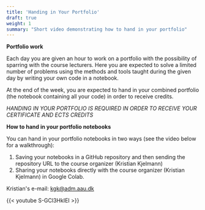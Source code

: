 ```yaml
---
title: 'Handing in Your Portfolio'
draft: true
weight: 1
summary: "Short video demonstrating how to hand in your portfolio"
---
```


**Portfolio work**

Each day you are given an hour to work on a portfolio with the possibility of sparring with the course lecturers. Here you are expected to solve a limited number of problems using the methods and tools taught during the given day by writing your own code in a notebook.

At the end of the week, you are expected to hand in your combined portfolio (the notebook containing all your code) in order to receive credits.



*HANDING IN YOUR PORTFOLIO IS REQUIRED IN ORDER TO RECEIVE YOUR CERTIFICATE AND ECTS CREDITS*



**How to hand in your portfolio notebooks**

You can hand in your portfolio notebooks in two ways (see the video below for a walkthrough):

1. Saving your notebooks in a GitHub repository and then sending the repository URL to the course organizer (Kristian Kjelmann)
2. Sharing your notebooks directly with the course organizer (Kristian Kjelmann) in Google Colab.



Kristian's e-mail:  <a href="mailto:kgk@adm.aau.dk">kgk@adm.aau.dk</a>



{{< youtube S-GCl3HkIEI >}}



